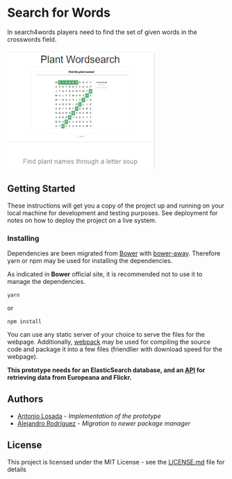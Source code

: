 # Search for Words

In search4words players need to find the set of given words in the crosswords field.

![Prototye screenshot](img/prototype.png "Prototype screenshot")

## Getting Started

These instructions will get you a copy of the project up and running on your local machine for development and testing purposes. See deployment for notes on how to deploy the project on a live system.

### Installing

Dependencies are been migrated from [Bower](https://bower.io/) with [bower-away](https://github.com/sheerun/bower-away). Therefore yarn or npm may be used for installing
the dependencies.

As indicated in **Bower** official site, it is recommended not to use it to manage the dependencies.

```
yarn
```
or
```
npm install
```

You can use any static server of your choice to serve the files for the webpage.
Additionally, [webpack](https://webpack.js.org/) may be used for compiling the source code
and package it into a few files (friendlier with download speed for the webpage).

**This prototype needs for an ElasticSearch database, and an [API](https://github.com/acdh-oeaw/exploreAT-collectionexplorer-api) for retrieving data from Europeana and Flickr.**

## Authors

* [Antonio Losada](https://github.com/notsomes) - *Implementation of the prototype* 
* [Alejandro Rodríguez](https://github.com/Janchorizo) - *Migration to newer package manager* 

## License

This project is licensed under the MIT License - see the [LICENSE.md](LICENSE.md) file for details

